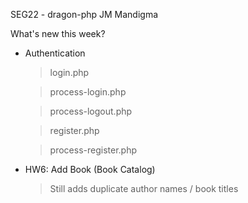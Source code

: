 SEG22 - dragon-php
JM Mandigma

What's new this week?
- Authentication
	> login.php

	> process-login.php

	> process-logout.php

	> register.php

	> process-register.php

- HW6: Add Book (Book Catalog)
	> Still adds duplicate author names / book titles